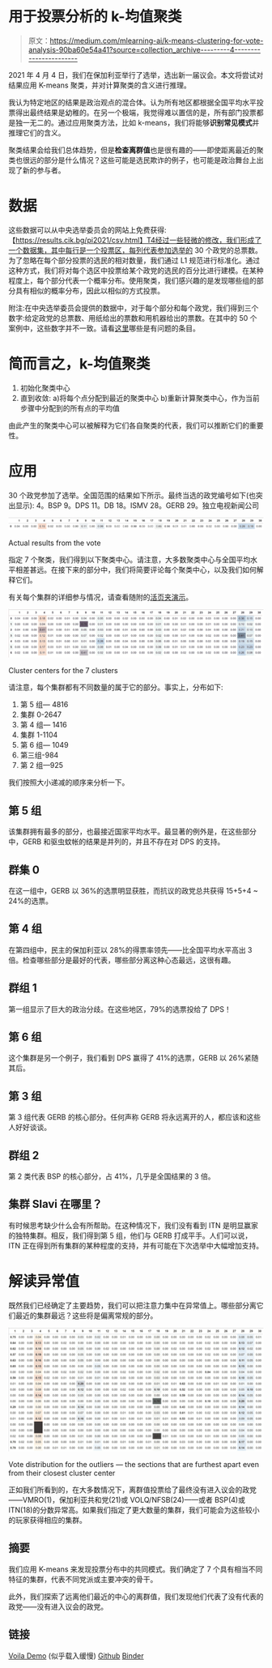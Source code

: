 # 用于投票分析的 k-均值聚类

> 原文：<https://medium.com/mlearning-ai/k-means-clustering-for-vote-analysis-90ba60e54a41?source=collection_archive---------4----------------------->

2021 年 4 月 4 日，我们在保加利亚举行了选举，选出新一届议会。本文将尝试对结果应用 K-means 聚类，并对计算聚类的含义进行推理。

我认为特定地区的结果是政治观点的混合体。认为所有地区都根据全国平均水平投票得出最终结果是幼稚的。在另一个极端，我觉得难以置信的是，所有部门投票都是独一无二的。通过应用聚类方法，比如 k-means，我们将能够**识别常见模式**并推理它们的含义。

聚类结果会给我们总体趋势，但是**检查离群值**也是很有趣的——即使距离最近的聚类也很远的部分是什么情况？这些可能是选民欺诈的例子，也可能是政治舞台上出现了新的参与者。

# 数据

这些数据可以从中央选举委员会的网站上免费获得:【https://results.cik.bg/pi2021/csv.html】T4经过一些轻微的修改，我们形成了一个数据集，其中每行是一个投票区，每列代表参加选举的 30 个政党的总票数。
为了忽略在每个部分投票的选民的相对数量，我们通过 L1 规范进行标准化。通过这种方式，我们将对每个选区中投票给某个政党的选民的百分比进行建模。在某种程度上，每个部分代表一个概率分布。使用聚类，我们感兴趣的是发现哪些组的部分具有相似的概率分布，因此以相似的方式投票。

附注:在中央选举委员会提供的数据中，对于每个部分和每个政党，我们得到三个数字:给定政党的总票数、用纸给出的票数和用机器给出的票数。在其中的 50 个案例中，这些数字并不一致。请看[这里](https://drive.google.com/file/d/1iLTuEFwvYq18gYr0PLvHKCn48rSO6c8U/view?usp=sharing)哪些是有问题的条目。

# 简而言之，k-均值聚类

1.  初始化聚类中心
2.  直到收敛:
    a)将每个点分配到最近的聚类中心
    b)重新计算聚类中心，作为当前步骤中分配到的所有点的平均值

由此产生的聚类中心可以被解释为它们各自聚类的代表，我们可以推断它们的重要性。

# 应用

30 个政党参加了选举。全国范围的结果如下所示。最终当选的政党编号如下(也突出显示):
4。BSP
9。DPS
11。DB
18。ISMV
28。GERB
29。独立电视新闻公司

![](img/c915432b2c438541aba69367a284f9f2.png)

Actual results from the vote

指定 7 个聚类，我们得到以下聚类中心。请注意，大多数聚类中心与全国平均水平相差甚远。在接下来的部分中，我们将简要评论每个聚类中心，以及我们如何解释它们。

有关每个集群的详细参与情况，请查看随附的[活页夹演示](https://mybinder.org/v2/gh/mboyanov/vote-analysis/HEAD?urlpath=voila%2Frender%2FClusterVotes.ipynb)。

![](img/eb8f790220b0b57e4c2825256daac8f1.png)

Cluster centers for the 7 clusters

请注意，每个集群都有不同数量的属于它的部分。事实上，分布如下:

1.  第 5 组— 4816
2.  集群 0-2647
3.  第 4 组— 1416
4.  集群 1-1104
5.  第 6 组— 1049
6.  第三组-984
7.  第 2 组—925

我们按照大小递减的顺序来分析一下。

## 第 5 组

该集群拥有最多的部分，也最接近国家平均水平。最显著的例外是，在这些部分中，GERB 和驱虫蚊帐的结果是并列的，并且不存在对 DPS 的支持。

## 群集 0

在这一组中，GERB 以 36%的选票明显获胜，而抗议的政党总共获得 15+5+4 ~ 24%的选票。

## 第 4 组

在第四组中，民主的保加利亚以 28%的得票率领先——比全国平均水平高出 3 倍。检查哪些部分是最好的代表，哪些部分离这种心态最远，这很有趣。

## 群组 1

第一组显示了巨大的政治分歧。在这些地区，79%的选票投给了 DPS！

## 第 6 组

这个集群是另一个例子，我们看到 DPS 赢得了 41%的选票，GERB 以 26%紧随其后。

## 第 3 组

第 3 组代表 GERB 的核心部分。任何声称 GERB 将永远离开的人，都应该和这些人好好谈谈。

## 群组 2

第 2 类代表 BSP 的核心部分，占 41%，几乎是全国结果的 3 倍。

## 集群 Slavi 在哪里？

有时候思考缺少什么会有所帮助。在这种情况下，我们没有看到 ITN 是明显赢家的独特集群。相反，我们得到第 5 组，他们与 GERB 打成平手。人们可以说，ITN 正在得到所有集群的某种程度的支持，并有可能在下次选举中大幅增加支持。

# 解读异常值

既然我们已经确定了主要趋势，我们可以把注意力集中在异常值上。哪些部分离它们最近的集群最远？这些将是偏离常规的部分。

![](img/9ea4e6ace81f9b387828ba5bab5de4d6.png)

Vote distribution for the outliers — the sections that are furthest apart even from their closest cluster center

正如我们所看到的，在大多数情况下，离群值投票给了最终没有进入议会的政党——VMRO(1)，保加利亚共和党(21)或 VOLQ/NFSB(24)——或者 BSP(4)或 ITN(18)的分数异常高。如果我们指定了更大数量的集群，我们可能会为这些较小的玩家获得相应的集群。

## 摘要

我们应用 K-means 来发现投票分布中的共同模式。我们确定了 7 个具有相当不同特征的集群，代表不同党派或主要冲突的骨干。

此外，我们探索了远离他们最近的中心的离群值，我们发现他们代表了没有代表的政党——没有进入议会的政党。

## 链接

[Voila Demo](https://mybinder.org/v2/gh/mboyanov/vote-analysis/HEAD?urlpath=voila%2Frender%2FClusterVotes.ipynb) (似乎载入缓慢)
[Github](https://github.com/mboyanov/vote-analysis)
[Binder](https://mybinder.org/v2/gh/mboyanov/vote-analysis/HEAD)
